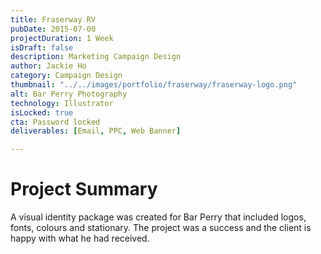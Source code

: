 ```yaml
---
title: Fraserway RV
pubDate: 2015-07-00
projectDuration: 1 Week
isDraft: false
description: Marketing Campaign Design
author: Jackie Ho
category: Campaign Design
thumbnail: "../../images/portfolio/fraserway/fraserway-logo.png"
alt: Bar Perry Photography
technology: Illustrator
isLocked: true
cta: Password locked
deliverables: [Email, PPC, Web Banner]

---
```

 
# Project Summary
A visual identity package was created for Bar Perry that included logos, fonts, colours and stationary. The project was a success and the client is happy with what he had received.










